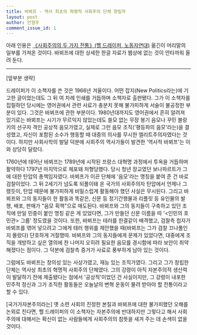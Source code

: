 ```yaml
---
title: 바뵈프 - 역사 최초의 혁명적 사회주의 단체 창립자 
layout: post
author: 안형우
comment_issue_id: 1
---
```


아래 인용은 [《사회주의의 두 가지 전통》(핼 드레이퍼, 노동자연대)][책주소] 옮긴이 머리말의 일부를 가져온 것이다. 바뵈프에 대한 상세한 한글 자료가 웹상에 없는 것이 안타까워 올려 둔다.

[책주소]: https://workerssolidarity.org/?book=사회주의의-두-가지-전통

---

[앞부분 생략]

드레이퍼가 이 소책자를 쓴 것은 1966년 겨울이다. 어떤 잡지(New Politics라는)에 기고한 글이었는데도 그 뒤 여 차례 인쇄를 거듭하며 소책자로 출판됐다. 그가 이 소책자를 집필하던 당시에는 영어권에서 관련 사료가 충분치 못해 불가피하게 서술이 불공정한 부분이 있다. 그것은 바뵈프에 관한 부분이다. 1980년대까지도 영어권에서 흔히 알려져 있기로는 바뵈프는 시기가 무르익지 않았는데도 쓸모 없는 무장 봉기 음모나 꾸민 블랑키의 선구자 격인 공상적 음모가였고, 실제로 그런 음모 조직('평등파의 음모'라는)을 결성했고, 자신이 포함된 소수가 행동할 때 대중의 의사를 무시한 엘리트주의자였다는 것이다. 하지만 사회사학의 발달 덕분에 사회주의 역사가들이 발견한 '역사적 바뵈프'는 이와 상당히 달랐다.

1760년에 태어난 바뵈프는 1789년에 시작된 프랑스 대혁명 과정에서 투옥을 거듭하며 활약하다 1797년 마지막으로 체포돼 처형당했다. 당시 청년 장교였던 보나파르트가 그에 대한 탄압의 총책임자였다. 바뵈프가 이끈 단체에 '음모'라는 명칭을 붙여 준 건 바로 검찰이었다. 그 뒤 2세기가 넘도록 되풀이돼 온 국가의 사회주의자 탄압에서 언제나 그랬듯이, 탄압 때문에 불가피하게 비밀스럽게 활동해야 했던 사실은 무시된다. 그리고 바뵈프와 그의 동지들이 한 활동과 똑같은, 신문 등 정기간행물과 리플릿 등 유인물의 발행, 배포, 판매가 "음모 획책"으로 매도된다. 바뵈프와 그의 동지들이 구축하고 있던 조직에 만일 민중이 붙인 명칭 같은 게 있었다면, 그가 만들던 신문 이름을 따 '&lt;인민의 호민관> 그룹' 정도였을 것이다. 또한, 바뵈프는 테러를 한결같이 배격했고, 검찰측 첩자가 바뵈프를 엮어 넣으려고 그에게 테러 행위를 제안했을 때(바뵈프는 그가 검찰 끄나풀인지 몰랐다) 단호하게 거절했따. 바뵈프와 그의 동지들에게 문제가 있었다면, 대중에게 조직을 개방하고 싶은 열의에 찬 나머지 오히려 필요한 음모를 경시함에 따라 보안이 취약해졌다는 점이다. 그 덕분에 검찰측 증거가 사료로 풍부하게 남아 있는 것이다. 

그럼에도 바뵈프는 창의성 있는 사상가였고, 재능 있는 조직가였다. 그리고 그가 창립한 단체는 역사상 최초의 혁명적 사회주의 단체였다. 그의 강령이 아직 자본주의적 생산력이 발달하기 전에 제출됐다는 점에서 '공상적'이었던 건 사실이지만, 그 강령이 내포한 민주적 정신과 그가 조직한 활동들은 오늘날의 변혁 운동이 물려 받아야 할 전통이라고 할 수 있다.

[국가가자본주의라는] 옛 소련 사회의 진정한 본질과 바뵈프에 대한 불가피했던 오해를 논외로 친다면, 핼 드레이퍼의 이 소책자는 자본주의에 반대하지만 그렇다고 해서 사회주의에 대해서는 확신이 없는 사람들에게 사회주의의 참뜻을 새겨 주는 데 손색이 없을 것이다. 